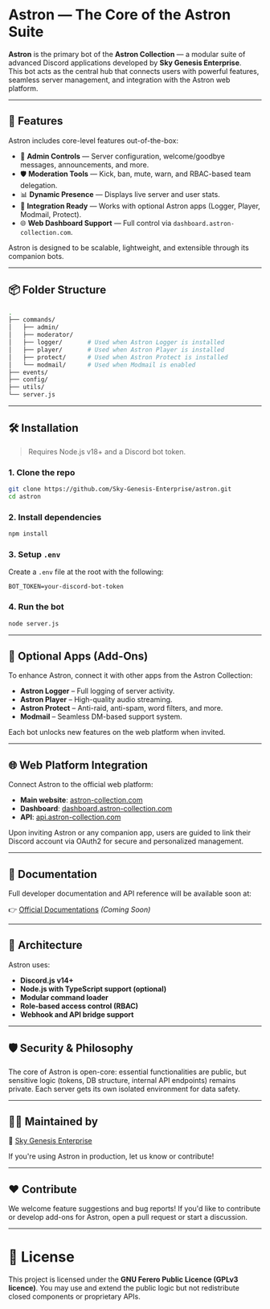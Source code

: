 # Astron — The Core of the Astron Suite

**Astron** is the primary bot of the **Astron Collection** — a modular suite of advanced Discord applications developed by **Sky Genesis Enterprise**.  
This bot acts as the central hub that connects users with powerful features, seamless server management, and integration with the Astron web platform.

---

## 🚀 Features

Astron includes core-level features out-of-the-box:

- 🔧 **Admin Controls** — Server configuration, welcome/goodbye messages, announcements, and more.
- 🛡 **Moderation Tools** — Kick, ban, mute, warn, and RBAC-based team delegation.
- 📊 **Dynamic Presence** — Displays live server and user stats.
- 🔌 **Integration Ready** — Works with optional Astron apps (Logger, Player, Modmail, Protect).
- 🌐 **Web Dashboard Support** — Full control via `dashboard.astron-collection.com`.

Astron is designed to be scalable, lightweight, and extensible through its companion bots.

---

## 📦 Folder Structure

```bash
.
├── commands/
│   ├── admin/
│   ├── moderator/
│   ├── logger/       # Used when Astron Logger is installed
│   ├── player/       # Used when Astron Player is installed
│   ├── protect/      # Used when Astron Protect is installed
│   └── modmail/      # Used when Modmail is enabled
├── events/
├── config/
├── utils/
└── server.js
````

---

## 🛠 Installation

> Requires Node.js v18+ and a Discord bot token.

### 1. Clone the repo

```bash
git clone https://github.com/Sky-Genesis-Enterprise/astron.git
cd astron
```

### 2. Install dependencies

```bash
npm install
```

### 3. Setup `.env`

Create a `.env` file at the root with the following:

```env
BOT_TOKEN=your-discord-bot-token
```

### 4. Run the bot

```bash
node server.js
```

---

## 🔌 Optional Apps (Add-Ons)

To enhance Astron, connect it with other apps from the Astron Collection:

* **Astron Logger** – Full logging of server activity.
* **Astron Player** – High-quality audio streaming.
* **Astron Protect** – Anti-raid, anti-spam, word filters, and more.
* **Modmail** – Seamless DM-based support system.

Each bot unlocks new features on the web platform when invited.

---

## 🌐 Web Platform Integration

Connect Astron to the official web platform:

* **Main website**: [astron-collection.com](https://astron-collection.com)
* **Dashboard**: [dashboard.astron-collection.com](https://dashboard.astron-collection.com)
* **API**: [api.astron-collection.com](https://api.astron-collection.com)

Upon inviting Astron or any companion app, users are guided to link their Discord account via OAuth2 for secure and personalized management.

---

## 📘 Documentation

Full developer documentation and API reference will be available soon at:

👉 [Official Documentations](https://docs.astron-collection.com) *(Coming Soon)*

---

## 🧠 Architecture

Astron uses:

* **Discord.js v14+**
* **Node.js with TypeScript support (optional)**
* **Modular command loader**
* **Role-based access control (RBAC)**
* **Webhook and API bridge support**

---

## 🛡 Security & Philosophy

The core of Astron is open-core: essential functionalities are public, but sensitive logic (tokens, DB structure, internal API endpoints) remains private. Each server gets its own isolated environment for data safety.

---

## 🧑‍💼 Maintained by

💼 [Sky Genesis Enterprise](https://skygenesisenterprise.com)

If you're using Astron in production, let us know or contribute!

---

## ❤️ Contribute

We welcome feature suggestions and bug reports!
If you'd like to contribute or develop add-ons for Astron, open a pull request or start a discussion.

---

# 📄 License

This project is licensed under the **GNU Ferero Public Licence (GPLv3 licence)**.
You may use and extend the public logic but not redistribute closed components or proprietary APIs.